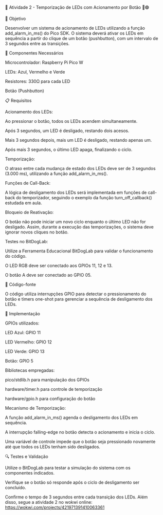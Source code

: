 🔴 Atividade 2 - Temporização de LEDs com Acionamento por Botão 🔵🟢

🎯 Objetivo

Desenvolver um sistema de acionamento de LEDs utilizando a função add_alarm_in_ms() do Pico SDK. O sistema deverá ativar os LEDs em sequência a partir do clique de um botão (pushbutton), com um intervalo de 3 segundos entre as transições.

📌 Componentes Necessários

Microcontrolador: Raspberry Pi Pico W

LEDs: Azul, Vermelho e Verde

Resistores: 330Ω para cada LED

Botão (Pushbutton)

📋 Requisitos

Acionamento dos LEDs:

Ao pressionar o botão, todos os LEDs acendem simultaneamente.

Após 3 segundos, um LED é desligado, restando dois acesos.

Mais 3 segundos depois, mais um LED é desligado, restando apenas um.

Após mais 3 segundos, o último LED apaga, finalizando o ciclo.

Temporização:

O atraso entre cada mudança de estado dos LEDs deve ser de 3 segundos (3.000 ms), utilizando a função add_alarm_in_ms().

Funções de Call-Back:

A lógica de desligamento dos LEDs será implementada em funções de call-back do temporizador, seguindo o exemplo da função turn_off_callback() estudada em aula.

Bloqueio de Reativação:

O botão não pode iniciar um novo ciclo enquanto o último LED não for desligado. Assim, durante a execução das temporizações, o sistema deve ignorar novos cliques no botão.

Testes no BitDogLab:

Utilize a Ferramenta Educacional BitDogLab para validar o funcionamento do código.

O LED RGB deve ser conectado aos GPIOs 11, 12 e 13.

O botão A deve ser conectado ao GPIO 05.

📜 Código-fonte

O código utiliza interrupções GPIO para detectar o pressionamento do botão e timers one-shot para gerenciar a sequência de desligamento dos LEDs.

🔧 Implementação

GPIOs utilizados:

LED Azul: GPIO 11

LED Vermelho: GPIO 12

LED Verde: GPIO 13

Botão: GPIO 5

Bibliotecas empregadas:

pico/stdlib.h para manipulação dos GPIOs

hardware/timer.h para controle de temporização

hardware/gpio.h para configuração do botão

Mecanismo de Temporização:

A função add_alarm_in_ms() agenda o desligamento dos LEDs em sequência.

A interrupção falling-edge no botão detecta o acionamento e inicia o ciclo.

Uma variável de controle impede que o botão seja pressionado novamente até que todos os LEDs tenham sido desligados.

🔍 Testes e Validação

Utilize o BitDogLab para testar a simulação do sistema com os componentes indicados.

Verifique se o botão só responde após o ciclo de desligamento ser concluído.

Confirme o tempo de 3 segundos entre cada transição dos LEDs.
Além disso, segue a atividade 2 no wokwi online:
https://wokwi.com/projects/421971391410063361
